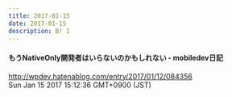 ```yaml
---
title: 2017-01-15
date: 2017-01-15
description: B! 1
---
```


#### もうNativeOnly開発者はいらないのかもしれない - mobiledev日記
http://wpdev.hatenablog.com/entry/2017/01/12/084356<br>
Sun Jan 15 2017 15:12:36 GMT+0900 (JST)<br>


